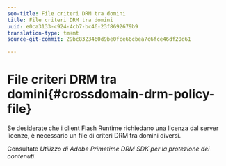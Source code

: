 ```yaml
---
seo-title: File criteri DRM tra domini
title: File criteri DRM tra domini
uuid: e0ca3133-c924-4cb7-bc46-23f8692679b9
translation-type: tm+mt
source-git-commit: 29bc8323460d9be0fce66cbea7c6fce46df20d61

---
```



# File criteri DRM tra domini{#crossdomain-drm-policy-file}

Se desiderate che i client Flash Runtime richiedano una licenza dal server licenze, è necessario un file di criteri DRM tra domini diversi.

Consultate *Utilizzo di Adobe Primetime DRM SDK per la protezione dei contenuti*.
